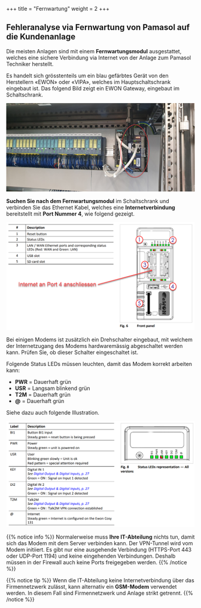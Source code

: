 +++
title = "Fernwartung"
weight = 2
+++

## Fehleranalyse via Fernwartung von Pamasol auf die Kundenanlage

Die meisten Anlagen sind mit einem **Fernwartungsmodul** ausgestattet, welches eine sichere Verbindung via Internet von der Anlage zum Pamasol Techniker herstellt.

Es handelt sich grösstenteils um ein blau gefärbtes Gerät von den Herstellern «EWON» oder «VIPA», welches im Hauptschaltschrank eingebaut ist. Das folgend Bild zeigt ein EWON Gateway, eingebaut im Schaltschrank.

![Fernwartungsmodul im Schaltschrank](images/ewon_industrial_modem.de.png?width=100%)

**Suchen Sie nach dem Fernwartungsmodul** im Schaltschrank und verbinden Sie das Ethernet Kabel, welches eine **Internetverbindung** bereitstellt mit **Port Nummer 4**, wie folgend gezeigt.

![Frontseite des Modems](images/ewon_front_side.de.png?width=100%)

Bei einigen Modems ist zusätzlich ein Drehschalter eingebaut, mit welchem der Internetzugang des Modems hardwaremässig abgeschaltet werden kann. Prüfen Sie, ob dieser Schalter eingeschaltet ist.

Folgende Status LEDs müssen leuchten, damit das Modem korrekt arbeiten kann:

* **PWR** = Dauerhaft grün
* **USR** = Langsam blinkend grün
* **T2M** = Dauerhaft grün
* **@**   = Dauerhaft grün

Siehe dazu auch folgende Illustration.

![Status LEDs Legende](images/ewon_status_leds_general.de.png?width=100%)

{{% notice info %}}
Normalerweise muss **Ihre IT-Abteilung** nichts tun, damit sich das Modem mit dem Server verbinden kann. Der VPN-Tunnel wird vom Modem initiiert. Es gibt nur eine ausgehende Verbindung (HTTPS-Port 443 oder UDP-Port 1194) und keine eingehenden Verbindungen. Deshalb müssen in der Firewall auch keine Ports freigegeben werden.
{{% /notice %}}

{{% notice tip %}}
Wenn die IT-Abteilung keine Internetverbindung über das Firmennetzwerk zulässt, kann alternativ ein **GSM-Modem** verwendet werden. In diesem Fall sind Firmennetzwerk und Anlage strikt getrennt.
{{% /notice %}}
